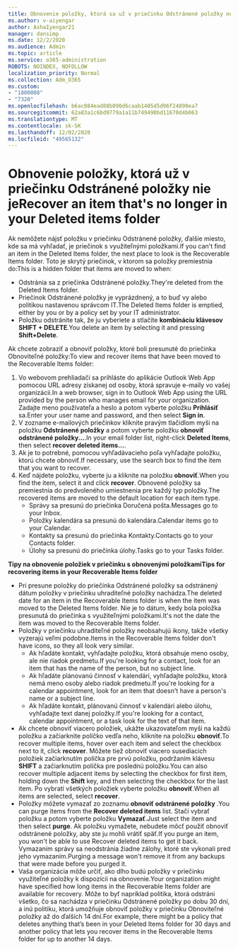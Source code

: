 ```yaml
---
title: Obnovenie položky, ktorá sa už v priečinku Odstránené položky nenachádza
ms.author: v-aiyengar
author: AshaIyengar21
manager: dansimp
ms.date: 12/2/2020
ms.audience: Admin
ms.topic: article
ms.service: o365-administration
ROBOTS: NOINDEX, NOFOLLOW
localization_priority: Normal
ms.collection: Adm_O365
ms.custom:
- "1800008"
- "7320"
ms.openlocfilehash: b6ac084ead88b090d6caab1405d5d96f24890ea7
ms.sourcegitcommit: 62a83a1c6bd9779a1a11b749490bd11670d4b063
ms.translationtype: MT
ms.contentlocale: sk-SK
ms.lasthandoff: 12/02/2020
ms.locfileid: "49565132"
---
```

# <a name="recover-an-item-thats-no-longer-in-your-deleted-items-folder"></a><span data-ttu-id="986d0-102">Obnovenie položky, ktorá už v priečinku Odstránené položky nie je</span><span class="sxs-lookup"><span data-stu-id="986d0-102">Recover an item that's no longer in your Deleted items folder</span></span>

<span data-ttu-id="986d0-103">Ak nemôžete nájsť položku v priečinku Odstránené položky, ďalšie miesto, kde sa má vyhľadať, je priečinok s využiteľnými položkami.</span><span class="sxs-lookup"><span data-stu-id="986d0-103">If you can't find an item in the Deleted Items folder, the next place to look is the Recoverable Items folder.</span></span> <span data-ttu-id="986d0-104">Toto je skrytý priečinok, v ktorom sa položky premiestnia do:</span><span class="sxs-lookup"><span data-stu-id="986d0-104">This is a hidden folder that items are moved to when:</span></span>
- <span data-ttu-id="986d0-105">Odstránia sa z priečinka Odstránené položky.</span><span class="sxs-lookup"><span data-stu-id="986d0-105">They're deleted from the Deleted Items folder.</span></span>
- <span data-ttu-id="986d0-106">Priečinok Odstránené položky je vyprázdnený, a to buď vy alebo politikou nastavenou správcom IT.</span><span class="sxs-lookup"><span data-stu-id="986d0-106">The Deleted Items folder is emptied, either by you or by a policy set by your IT administrator.</span></span>
- <span data-ttu-id="986d0-107">Položku odstránite tak, že ju vyberiete a stlačíte **kombináciu klávesov SHIFT + DELETE**.</span><span class="sxs-lookup"><span data-stu-id="986d0-107">You delete an item by selecting it and pressing **Shift+Delete**.</span></span>

<span data-ttu-id="986d0-108">Ak chcete zobraziť a obnoviť položky, ktoré boli presunuté do priečinka Obnoviteľné položky:</span><span class="sxs-lookup"><span data-stu-id="986d0-108">To view and recover items that have been moved to the Recoverable Items folder:</span></span>
1. <span data-ttu-id="986d0-109">Vo webovom prehliadači sa prihláste do aplikácie Outlook Web App pomocou URL adresy získanej od osoby, ktorá spravuje e-maily vo vašej organizácii.</span><span class="sxs-lookup"><span data-stu-id="986d0-109">In a web browser, sign in to Outlook Web App using the URL provided by the person who manages email for your organization.</span></span> <span data-ttu-id="986d0-110">Zadajte meno používateľa a heslo a potom vyberte položku **Prihlásiť** sa.</span><span class="sxs-lookup"><span data-stu-id="986d0-110">Enter your user name and password, and then select **Sign in**.</span></span>
1. <span data-ttu-id="986d0-111">V zozname e-mailových priečinkov kliknite pravým tlačidlom myši na položku **Odstránené položky** a potom vyberte položku **obnoviť odstránené položky...**.</span><span class="sxs-lookup"><span data-stu-id="986d0-111">In your email folder list, right-click **Deleted Items**, then select **recover deleted items...**.</span></span>
1. <span data-ttu-id="986d0-112">Ak je to potrebné, pomocou vyhľadávacieho poľa vyhľadajte položku, ktorú chcete obnoviť.</span><span class="sxs-lookup"><span data-stu-id="986d0-112">If necessary, use the search box to find the item that you want to recover.</span></span>
1. <span data-ttu-id="986d0-113">Keď nájdete položku, vyberte ju a kliknite na položku **obnoviť**.</span><span class="sxs-lookup"><span data-stu-id="986d0-113">When you find the item, select it and click **recover**.</span></span>
   <span data-ttu-id="986d0-114">Obnovené položky sa premiestnia do predvoleného umiestnenia pre každý typ položky.</span><span class="sxs-lookup"><span data-stu-id="986d0-114">The recovered items are moved to the default location for each item type.</span></span>
    - <span data-ttu-id="986d0-115">Správy sa presunú do priečinka Doručená pošta.</span><span class="sxs-lookup"><span data-stu-id="986d0-115">Messages go to your Inbox.</span></span>
    - <span data-ttu-id="986d0-116">Položky kalendára sa presunú do kalendára.</span><span class="sxs-lookup"><span data-stu-id="986d0-116">Calendar items go to your Calendar.</span></span>
    - <span data-ttu-id="986d0-117">Kontakty sa presunú do priečinka Kontakty.</span><span class="sxs-lookup"><span data-stu-id="986d0-117">Contacts go to your Contacts folder.</span></span>
    - <span data-ttu-id="986d0-118">Úlohy sa presunú do priečinka úlohy.</span><span class="sxs-lookup"><span data-stu-id="986d0-118">Tasks go to your Tasks folder.</span></span>

<span data-ttu-id="986d0-119">**Tipy na obnovenie položiek v priečinku s obnovenými položkami**</span><span class="sxs-lookup"><span data-stu-id="986d0-119">**Tips for recovering items in your Recoverable Items folder**</span></span>

- <span data-ttu-id="986d0-120">Pri presune položky do priečinka Odstránené položky sa odstránený dátum položky v priečinku uhraditeľné položky nachádza.</span><span class="sxs-lookup"><span data-stu-id="986d0-120">The deleted date for an item in the Recoverable Items folder is when the item was moved to the Deleted Items folder.</span></span> <span data-ttu-id="986d0-121">Nie je to dátum, kedy bola položka presunutá do priečinka s využiteľnými položkami.</span><span class="sxs-lookup"><span data-stu-id="986d0-121">It's not the date the item was moved to the Recoverable Items folder.</span></span>
- <span data-ttu-id="986d0-122">Položky v priečinku uhraditeľné položky neobsahujú ikony, takže všetky vyzerajú veľmi podobne.</span><span class="sxs-lookup"><span data-stu-id="986d0-122">Items in the Recoverable Items folder don't have icons, so they all look very similar.</span></span>
    - <span data-ttu-id="986d0-123">Ak hľadáte kontakt, vyhľadajte položku, ktorá obsahuje meno osoby, ale nie riadok predmetu.</span><span class="sxs-lookup"><span data-stu-id="986d0-123">If you're looking for a contact, look for an item that has the name of the person, but no subject line.</span></span>
    - <span data-ttu-id="986d0-124">Ak hľadáte plánovanú činnosť v kalendári, vyhľadajte položku, ktorá nemá meno osoby alebo riadok predmetu.</span><span class="sxs-lookup"><span data-stu-id="986d0-124">If you're looking for a calendar appointment, look for an item that doesn't have a person's name or a subject line.</span></span>
    - <span data-ttu-id="986d0-125">Ak hľadáte kontakt, plánovanú činnosť v kalendári alebo úlohu, vyhľadajte text danej položky.</span><span class="sxs-lookup"><span data-stu-id="986d0-125">If you're looking for a contact, calendar appointment, or a task look for the text of that item.</span></span>
- <span data-ttu-id="986d0-126">Ak chcete obnoviť viacero položiek, ukážte ukazovateľom myši na každú položku a začiarknite políčko vedľa neho, kliknite na položku **obnoviť**.</span><span class="sxs-lookup"><span data-stu-id="986d0-126">To recover multiple items, hover over each item and select the checkbox next to it, click **recover**.</span></span> <span data-ttu-id="986d0-127">Môžete tiež obnoviť viacero susediacich položiek začiarknutím políčka pre prvú položku, podržaním klávesu **SHIFT** a začiarknutím políčka pre poslednú položku.</span><span class="sxs-lookup"><span data-stu-id="986d0-127">You can also recover multiple adjacent items by selecting the checkbox for first item, holding down the **Shift** key, and then selecting the checkbox for the last item.</span></span> <span data-ttu-id="986d0-128">Po vybratí všetkých položiek vyberte položku **obnoviť**.</span><span class="sxs-lookup"><span data-stu-id="986d0-128">When all items are selected, select **recover**.</span></span>
- <span data-ttu-id="986d0-129">Položky môžete vymazať zo zoznamu **obnoviť odstránené položky** .</span><span class="sxs-lookup"><span data-stu-id="986d0-129">You can purge items from the **Recover deleted items** list.</span></span> <span data-ttu-id="986d0-130">Stačí vybrať položku a potom vyberte položku **Vymazať**.</span><span class="sxs-lookup"><span data-stu-id="986d0-130">Just select the item and then select **purge**.</span></span> <span data-ttu-id="986d0-131">Ak položku vymažete, nebudete môcť použiť obnoviť odstránené položky, aby ste ju mohli vrátiť späť.</span><span class="sxs-lookup"><span data-stu-id="986d0-131">If you purge an item, you won't be able to use Recover deleted items to get it back.</span></span> <span data-ttu-id="986d0-132">Vymazaním správy sa neodstránia žiadne zálohy, ktoré ste vykonali pred jeho vymazaním.</span><span class="sxs-lookup"><span data-stu-id="986d0-132">Purging a message won't remove it from any backups that were made before you purged it.</span></span>
- <span data-ttu-id="986d0-133">Vaša organizácia môže určiť, ako dlho budú položky v priečinku využiteľné položky k dispozícii na obnovenie.</span><span class="sxs-lookup"><span data-stu-id="986d0-133">Your organization might have specified how long items in the Recoverable Items folder are available for recovery.</span></span> <span data-ttu-id="986d0-134">Môže to byť napríklad politika, ktorá odstráni všetko, čo sa nachádza v priečinku Odstránené položky po dobu 30 dní, a inú politiku, ktorá umožňuje obnoviť položky v priečinku Obnoviteľné položky až do ďalších 14 dní.</span><span class="sxs-lookup"><span data-stu-id="986d0-134">For example, there might be a policy that deletes anything that’s been in your Deleted Items folder for 30 days and another policy that lets you recover items in the Recoverable Items folder for up to another 14 days.</span></span>

